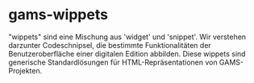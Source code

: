# gams-wippets
"wippets" sind eine Mischung aus 'widget' und 'snippet'. Wir verstehen darzunter Codeschnipsel, die bestimmte Funktionalitäten der Benutzeroberfläche einer digitalen Edition abbilden. Diese wippets sind generische Standardlösungen für HTML-Repräsentationen von GAMS-Projekten.
